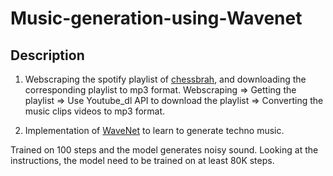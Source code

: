 # Music-generation-using-Wavenet

## Description
1. Webscraping the spotify playlist of [chessbrah](https://open.spotify.com/playlist/3Oc7Q4BbPLYxVyzoTblu8O), and downloading the corresponding playlist to mp3 format.
Webscraping => Getting the playlist => Use Youtube_dl API to download the playlist => Converting the music clips videos to mp3 format.

2. Implementation of [WaveNet](https://github.com/ibab/tensorflow-wavenet/) to learn to generate techno music.

Trained on 100 steps and the model generates noisy sound. Looking at the instructions, the model need to be trained on at least 80K steps.


